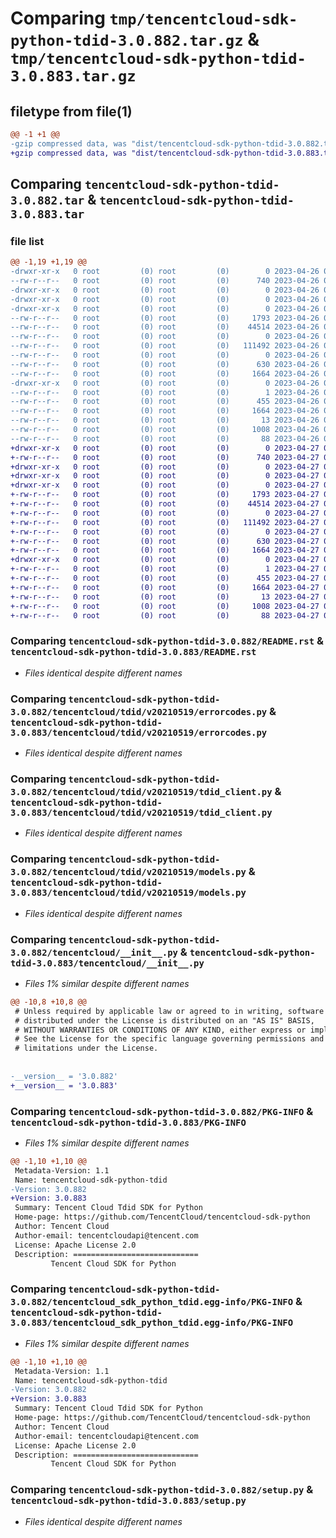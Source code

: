 # Comparing `tmp/tencentcloud-sdk-python-tdid-3.0.882.tar.gz` & `tmp/tencentcloud-sdk-python-tdid-3.0.883.tar.gz`

## filetype from file(1)

```diff
@@ -1 +1 @@
-gzip compressed data, was "dist/tencentcloud-sdk-python-tdid-3.0.882.tar", last modified: Wed Apr 26 03:50:53 2023, max compression
+gzip compressed data, was "dist/tencentcloud-sdk-python-tdid-3.0.883.tar", last modified: Thu Apr 27 00:53:48 2023, max compression
```

## Comparing `tencentcloud-sdk-python-tdid-3.0.882.tar` & `tencentcloud-sdk-python-tdid-3.0.883.tar`

### file list

```diff
@@ -1,19 +1,19 @@
-drwxr-xr-x   0 root         (0) root         (0)        0 2023-04-26 03:50:53.000000 tencentcloud-sdk-python-tdid-3.0.882/
--rw-r--r--   0 root         (0) root         (0)      740 2023-04-26 03:50:53.000000 tencentcloud-sdk-python-tdid-3.0.882/README.rst
-drwxr-xr-x   0 root         (0) root         (0)        0 2023-04-26 03:50:53.000000 tencentcloud-sdk-python-tdid-3.0.882/tencentcloud/
-drwxr-xr-x   0 root         (0) root         (0)        0 2023-04-26 03:50:53.000000 tencentcloud-sdk-python-tdid-3.0.882/tencentcloud/tdid/
-drwxr-xr-x   0 root         (0) root         (0)        0 2023-04-26 03:50:53.000000 tencentcloud-sdk-python-tdid-3.0.882/tencentcloud/tdid/v20210519/
--rw-r--r--   0 root         (0) root         (0)     1793 2023-04-26 03:50:53.000000 tencentcloud-sdk-python-tdid-3.0.882/tencentcloud/tdid/v20210519/errorcodes.py
--rw-r--r--   0 root         (0) root         (0)    44514 2023-04-26 03:50:53.000000 tencentcloud-sdk-python-tdid-3.0.882/tencentcloud/tdid/v20210519/tdid_client.py
--rw-r--r--   0 root         (0) root         (0)        0 2023-04-26 03:50:53.000000 tencentcloud-sdk-python-tdid-3.0.882/tencentcloud/tdid/v20210519/__init__.py
--rw-r--r--   0 root         (0) root         (0)   111492 2023-04-26 03:50:53.000000 tencentcloud-sdk-python-tdid-3.0.882/tencentcloud/tdid/v20210519/models.py
--rw-r--r--   0 root         (0) root         (0)        0 2023-04-26 03:50:53.000000 tencentcloud-sdk-python-tdid-3.0.882/tencentcloud/tdid/__init__.py
--rw-r--r--   0 root         (0) root         (0)      630 2023-04-26 03:50:53.000000 tencentcloud-sdk-python-tdid-3.0.882/tencentcloud/__init__.py
--rw-r--r--   0 root         (0) root         (0)     1664 2023-04-26 03:50:53.000000 tencentcloud-sdk-python-tdid-3.0.882/PKG-INFO
-drwxr-xr-x   0 root         (0) root         (0)        0 2023-04-26 03:50:53.000000 tencentcloud-sdk-python-tdid-3.0.882/tencentcloud_sdk_python_tdid.egg-info/
--rw-r--r--   0 root         (0) root         (0)        1 2023-04-26 03:50:53.000000 tencentcloud-sdk-python-tdid-3.0.882/tencentcloud_sdk_python_tdid.egg-info/dependency_links.txt
--rw-r--r--   0 root         (0) root         (0)      455 2023-04-26 03:50:53.000000 tencentcloud-sdk-python-tdid-3.0.882/tencentcloud_sdk_python_tdid.egg-info/SOURCES.txt
--rw-r--r--   0 root         (0) root         (0)     1664 2023-04-26 03:50:53.000000 tencentcloud-sdk-python-tdid-3.0.882/tencentcloud_sdk_python_tdid.egg-info/PKG-INFO
--rw-r--r--   0 root         (0) root         (0)       13 2023-04-26 03:50:53.000000 tencentcloud-sdk-python-tdid-3.0.882/tencentcloud_sdk_python_tdid.egg-info/top_level.txt
--rw-r--r--   0 root         (0) root         (0)     1008 2023-04-26 03:50:53.000000 tencentcloud-sdk-python-tdid-3.0.882/setup.py
--rw-r--r--   0 root         (0) root         (0)       88 2023-04-26 03:50:53.000000 tencentcloud-sdk-python-tdid-3.0.882/setup.cfg
+drwxr-xr-x   0 root         (0) root         (0)        0 2023-04-27 00:53:48.000000 tencentcloud-sdk-python-tdid-3.0.883/
+-rw-r--r--   0 root         (0) root         (0)      740 2023-04-27 00:53:48.000000 tencentcloud-sdk-python-tdid-3.0.883/README.rst
+drwxr-xr-x   0 root         (0) root         (0)        0 2023-04-27 00:53:48.000000 tencentcloud-sdk-python-tdid-3.0.883/tencentcloud/
+drwxr-xr-x   0 root         (0) root         (0)        0 2023-04-27 00:53:48.000000 tencentcloud-sdk-python-tdid-3.0.883/tencentcloud/tdid/
+drwxr-xr-x   0 root         (0) root         (0)        0 2023-04-27 00:53:48.000000 tencentcloud-sdk-python-tdid-3.0.883/tencentcloud/tdid/v20210519/
+-rw-r--r--   0 root         (0) root         (0)     1793 2023-04-27 00:53:48.000000 tencentcloud-sdk-python-tdid-3.0.883/tencentcloud/tdid/v20210519/errorcodes.py
+-rw-r--r--   0 root         (0) root         (0)    44514 2023-04-27 00:53:48.000000 tencentcloud-sdk-python-tdid-3.0.883/tencentcloud/tdid/v20210519/tdid_client.py
+-rw-r--r--   0 root         (0) root         (0)        0 2023-04-27 00:53:48.000000 tencentcloud-sdk-python-tdid-3.0.883/tencentcloud/tdid/v20210519/__init__.py
+-rw-r--r--   0 root         (0) root         (0)   111492 2023-04-27 00:53:48.000000 tencentcloud-sdk-python-tdid-3.0.883/tencentcloud/tdid/v20210519/models.py
+-rw-r--r--   0 root         (0) root         (0)        0 2023-04-27 00:53:48.000000 tencentcloud-sdk-python-tdid-3.0.883/tencentcloud/tdid/__init__.py
+-rw-r--r--   0 root         (0) root         (0)      630 2023-04-27 00:53:48.000000 tencentcloud-sdk-python-tdid-3.0.883/tencentcloud/__init__.py
+-rw-r--r--   0 root         (0) root         (0)     1664 2023-04-27 00:53:48.000000 tencentcloud-sdk-python-tdid-3.0.883/PKG-INFO
+drwxr-xr-x   0 root         (0) root         (0)        0 2023-04-27 00:53:48.000000 tencentcloud-sdk-python-tdid-3.0.883/tencentcloud_sdk_python_tdid.egg-info/
+-rw-r--r--   0 root         (0) root         (0)        1 2023-04-27 00:53:48.000000 tencentcloud-sdk-python-tdid-3.0.883/tencentcloud_sdk_python_tdid.egg-info/dependency_links.txt
+-rw-r--r--   0 root         (0) root         (0)      455 2023-04-27 00:53:48.000000 tencentcloud-sdk-python-tdid-3.0.883/tencentcloud_sdk_python_tdid.egg-info/SOURCES.txt
+-rw-r--r--   0 root         (0) root         (0)     1664 2023-04-27 00:53:48.000000 tencentcloud-sdk-python-tdid-3.0.883/tencentcloud_sdk_python_tdid.egg-info/PKG-INFO
+-rw-r--r--   0 root         (0) root         (0)       13 2023-04-27 00:53:48.000000 tencentcloud-sdk-python-tdid-3.0.883/tencentcloud_sdk_python_tdid.egg-info/top_level.txt
+-rw-r--r--   0 root         (0) root         (0)     1008 2023-04-27 00:53:48.000000 tencentcloud-sdk-python-tdid-3.0.883/setup.py
+-rw-r--r--   0 root         (0) root         (0)       88 2023-04-27 00:53:48.000000 tencentcloud-sdk-python-tdid-3.0.883/setup.cfg
```

### Comparing `tencentcloud-sdk-python-tdid-3.0.882/README.rst` & `tencentcloud-sdk-python-tdid-3.0.883/README.rst`

 * *Files identical despite different names*

### Comparing `tencentcloud-sdk-python-tdid-3.0.882/tencentcloud/tdid/v20210519/errorcodes.py` & `tencentcloud-sdk-python-tdid-3.0.883/tencentcloud/tdid/v20210519/errorcodes.py`

 * *Files identical despite different names*

### Comparing `tencentcloud-sdk-python-tdid-3.0.882/tencentcloud/tdid/v20210519/tdid_client.py` & `tencentcloud-sdk-python-tdid-3.0.883/tencentcloud/tdid/v20210519/tdid_client.py`

 * *Files identical despite different names*

### Comparing `tencentcloud-sdk-python-tdid-3.0.882/tencentcloud/tdid/v20210519/models.py` & `tencentcloud-sdk-python-tdid-3.0.883/tencentcloud/tdid/v20210519/models.py`

 * *Files identical despite different names*

### Comparing `tencentcloud-sdk-python-tdid-3.0.882/tencentcloud/__init__.py` & `tencentcloud-sdk-python-tdid-3.0.883/tencentcloud/__init__.py`

 * *Files 1% similar despite different names*

```diff
@@ -10,8 +10,8 @@
 # Unless required by applicable law or agreed to in writing, software
 # distributed under the License is distributed on an "AS IS" BASIS,
 # WITHOUT WARRANTIES OR CONDITIONS OF ANY KIND, either express or implied.
 # See the License for the specific language governing permissions and
 # limitations under the License.
 
 
-__version__ = '3.0.882'
+__version__ = '3.0.883'
```

### Comparing `tencentcloud-sdk-python-tdid-3.0.882/PKG-INFO` & `tencentcloud-sdk-python-tdid-3.0.883/PKG-INFO`

 * *Files 1% similar despite different names*

```diff
@@ -1,10 +1,10 @@
 Metadata-Version: 1.1
 Name: tencentcloud-sdk-python-tdid
-Version: 3.0.882
+Version: 3.0.883
 Summary: Tencent Cloud Tdid SDK for Python
 Home-page: https://github.com/TencentCloud/tencentcloud-sdk-python
 Author: Tencent Cloud
 Author-email: tencentcloudapi@tencent.com
 License: Apache License 2.0
 Description: ============================
         Tencent Cloud SDK for Python
```

### Comparing `tencentcloud-sdk-python-tdid-3.0.882/tencentcloud_sdk_python_tdid.egg-info/PKG-INFO` & `tencentcloud-sdk-python-tdid-3.0.883/tencentcloud_sdk_python_tdid.egg-info/PKG-INFO`

 * *Files 1% similar despite different names*

```diff
@@ -1,10 +1,10 @@
 Metadata-Version: 1.1
 Name: tencentcloud-sdk-python-tdid
-Version: 3.0.882
+Version: 3.0.883
 Summary: Tencent Cloud Tdid SDK for Python
 Home-page: https://github.com/TencentCloud/tencentcloud-sdk-python
 Author: Tencent Cloud
 Author-email: tencentcloudapi@tencent.com
 License: Apache License 2.0
 Description: ============================
         Tencent Cloud SDK for Python
```

### Comparing `tencentcloud-sdk-python-tdid-3.0.882/setup.py` & `tencentcloud-sdk-python-tdid-3.0.883/setup.py`

 * *Files identical despite different names*

